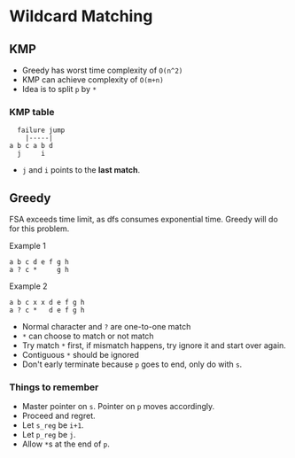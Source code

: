 # Wildcard Matching

## KMP

* Greedy has worst time complexity of `O(n^2)`
* KMP can achieve complexity of `O(m+n)`
* Idea is to split `p` by `*`

### KMP table

```
  failure jump
    |-----|
a b c a b d
  j     i
```

* `j` and `i` points to the __last match__.

## Greedy

FSA exceeds time limit, as dfs consumes exponential time. Greedy will do for this problem.

Example 1

```
a b c d e f g h
a ? c *     g h
```

Example 2

```
a b c x x d e f g h
a ? c *   d e f g h
```

* Normal character and `?` are one-to-one match
* `*` can choose to match or not match
* Try match `*` first, if mismatch happens, try ignore it and start over again.
* Contiguous `*` should be ignored
* Don't early terminate because `p` goes to end, only do with `s`.

### Things to remember

* Master pointer on `s`. Pointer on `p` moves accordingly.
* Proceed and regret.
* Let `s_reg` be `i+1`.
* Let `p_reg` be `j`.
* Allow `*`s at the end of `p`.
